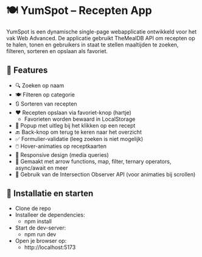 # 🍽️ YumSpot – Recepten App
YumSpot is een dynamische single-page webapplicatie ontwikkeld voor het vak Web Advanced. De applicatie gebruikt TheMealDB API om recepten op te halen, tonen en gebruikers in staat te stellen maaltijden te zoeken, filteren, sorteren en opslaan als favoriet.
## 🔧 Features
- 🔍 Zoeken op naam
- 🍽️ Filteren op categorie
- 🔃 Sorteren van recepten
- ❤️ Recepten opslaan via favoriet-knop (hartje)
  * Favorieten worden bewaard in LocalStorage
- 🧾 Popup met uitleg bij het klikken op een recept
- 🔙 Back-knop om terug te keren naar het overzicht
- ✅ Formulier-validatie (leeg zoeken is niet mogelijk)
- 🖱️ Hover-animaties op receptkaarten
- 📱 Responsive design (media queries)
- 🧠 Gemaakt met arrow functions, map, filter, ternary operators, async/await en meer
- 👀 Gebruik van de Intersection Observer API (voor animaties bij scrollen)

## 🚀 Installatie en starten
- Clone de repo
- Installeer de dependencies:
  * npm install
- Start de dev-server:
  * npm run dev
- Open je browser op:
  * http://localhost:5173 
